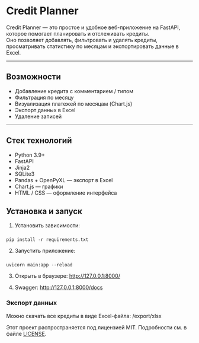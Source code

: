 #  Credit Planner

Credit Planner — это простое и удобное веб-приложение на FastAPI, которое помогает планировать и отслеживать кредиты.  
Оно позволяет добавлять, фильтровать и удалять кредиты, просматривать статистику по месяцам и экспортировать данные в Excel.

---

##  Возможности

- Добавление кредита с комментарием / типом  
- Фильтрация по месяцу
- Визуализация платежей по месяцам (Chart.js)  
- Экспорт данных в Excel  
- Удаление записей  

---

##  Стек технологий

- Python 3.9+
- FastAPI
- Jinja2
- SQLite3
- Pandas + OpenPyXL — экспорт в Excel  
- Chart.js — графики  
- HTML / CSS — оформление интерфейса  



## Установка и запуск

1. Установить зависимости:

###
    pip install -r requirements.txt

2. Запустить приложение:

###
    uvicorn main:app --reload

3. Открыть в браузере: http://127.0.0.1:8000/

4. Swagger: http://127.0.0.1:8000/docs

### Экспорт данных

Можно скачать все кредиты в виде Excel-файла: 
    /export/xlsx

Этот проект распространяется под лицензией MIT.
Подробности см. в файле [LICENSE](./LICENSE).
